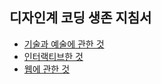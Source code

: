 <h2>디자인계 코딩 생존 지침서</h2>
<ul>
 <li><a href = "./script/intro.md">기술과 예술에 관한 것</a></li>
 <li><a href = "./script/interactive.md">인터랙티브한 것</a></li>
 <li><a href = "./script/webart.md">웹에 관한 것</a></li>
</ul>

